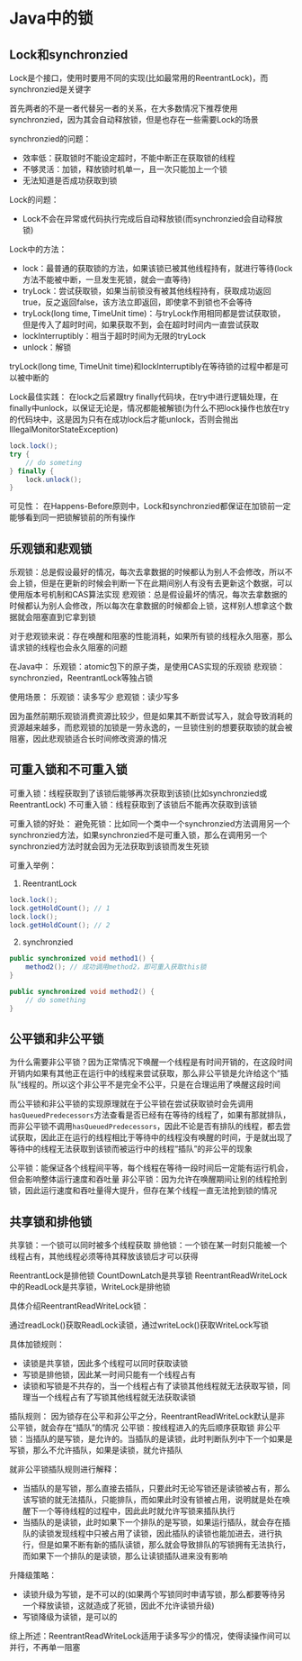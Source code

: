 # Java中的锁

## Lock和synchronzied

Lock是个接口，使用时要用不同的实现(比如最常用的ReentrantLock)，而synchronzied是关键字

首先两者的不是一者代替另一者的关系，在大多数情况下推荐使用synchronzied，因为其会自动释放锁，但是也存在一些需要Lock的场景

synchronzied的问题：
- 效率低：获取锁时不能设定超时，不能中断正在获取锁的线程
- 不够灵活：加锁，释放锁时机单一，且一次只能加上一个锁
- 无法知道是否成功获取到锁

Lock的问题：
- Lock不会在异常或代码执行完成后自动释放锁(而synchronzied会自动释放锁)

Lock中的方法：
- lock：最普通的获取锁的方法，如果该锁已被其他线程持有，就进行等待(lock方法不能被中断，一旦发生死锁，就会一直等待)
- tryLock：尝试获取锁，如果当前锁没有被其他线程持有，获取成功返回true，反之返回false，该方法立即返回，即使拿不到锁也不会等待
- tryLock(long time, TimeUnit time)：与tryLock作用相同都是尝试获取锁，但是传入了超时时间，如果获取不到，会在超时时间内一直尝试获取
- lockInterruptibly：相当于超时时间为无限的tryLock
- unlock：解锁

tryLock(long time, TimeUnit time)和lockInterruptibly在等待锁的过程中都是可以被中断的

Lock最佳实践：
在lock之后紧跟try finally代码块，在try中进行逻辑处理，在finally中unlock，以保证无论是，情况都能被解锁(为什么不把lock操作也放在try的代码块中，这是因为只有在成功lock后才能unlock，否则会抛出IllegalMonitorStateException)

```java
lock.lock();
try {
    // do someting
} finally {
    lock.unlock();
}
```

可见性：
在Happens-Before原则中，Lock和synchronzied都保证在加锁前一定能够看到同一把锁解锁前的所有操作

## 乐观锁和悲观锁

乐观锁：总是假设最好的情况，每次去拿数据的时候都认为别人不会修改，所以不会上锁，但是在更新的时候会判断一下在此期间别人有没有去更新这个数据，可以使用版本号机制和CAS算法实现
悲观锁：总是假设最坏的情况，每次去拿数据的时候都认为别人会修改，所以每次在拿数据的时候都会上锁，这样别人想拿这个数据就会阻塞直到它拿到锁

对于悲观锁来说：存在唤醒和阻塞的性能消耗，如果所有锁的线程永久阻塞，那么请求锁的线程也会永久阻塞的问题

在Java中：
乐观锁：atomic包下的原子类，是使用CAS实现的乐观锁
悲观锁：synchronzied，ReentrantLock等独占锁

使用场景：
乐观锁：读多写少
悲观锁：读少写多

因为虽然前期乐观锁消费资源比较少，但是如果其不断尝试写入，就会导致消耗的资源越来越多，而悲观锁的加锁是一劳永逸的，一旦锁住别的想要获取锁的就会被阻塞，因此悲观锁适合长时间修改资源的情况

## 可重入锁和不可重入锁

可重入锁：线程获取到了该锁后能够再次获取到该锁(比如synchronzied或ReentrantLock)
不可重入锁：线程获取到了该锁后不能再次获取到该锁

可重入锁的好处：
避免死锁：比如同一个类中一个synchronzied方法调用另一个synchronzied方法，如果synchronzied不是可重入锁，那么在调用另一个synchronzied方法时就会因为无法获取到该锁而发生死锁

可重入举例：

1. ReentrantLock

```java
lock.lock();
lock.getHoldCount(); // 1
lock.lock();
lock.getHoldCount(); // 2
```

2. synchronzied

```java
public synchronized void method1() {
    method2(); // 成功调用method2，即可重入获取this锁
}

public synchronized void method2() {
    // do something
}
```

## 公平锁和非公平锁

为什么需要非公平锁？因为正常情况下唤醒一个线程是有时间开销的，在这段时间开销内如果有其他正在运行中的线程来尝试获取，那么非公平锁是允许给这个“插队”线程的。所以这个非公平不是完全不公平，只是在合理运用了唤醒这段时间

而公平锁和非公平锁的实现原理就在于公平锁在尝试获取锁时会先调用`hasQueuedPredecessors`方法查看是否已经有在等待的线程了，如果有那就排队，而非公平锁不调用`hasQueuedPredecessors`，因此不论是否有排队的线程，都去尝试获取，因此正在运行的线程相比于等待中的线程没有唤醒的时间，于是就出现了等待中的线程无法获取到该锁而被运行中的线程“插队”的非公平的现象

公平锁：能保证各个线程间平等，每个线程在等待一段时间后一定能有运行机会，但会影响整体运行速度和吞吐量
非公平锁：因为允许在唤醒期间让别的线程抢到锁，因此运行速度和吞吐量得大提升，但存在某个线程一直无法抢到锁的情况

## 共享锁和排他锁

共享锁：一个锁可以同时被多个线程获取
排他锁：一个锁在某一时刻只能被一个线程占有，其他线程必须等待其释放该锁后才可以获得

ReentrantLock是排他锁
CountDownLatch是共享锁
ReentrantReadWriteLock中的ReadLock是共享锁，WriteLock是排他锁

具体介绍ReentrantReadWriteLock锁：

通过readLock()获取ReadLock读锁，通过writeLock()获取WriteLock写锁

具体加锁规则：
- 读锁是共享锁，因此多个线程可以同时获取读锁
- 写锁是排他锁，因此某一时间只能有一个线程占有
- 读锁和写锁是不共存的，当一个线程占有了读锁其他线程就无法获取写锁，同理当一个线程占有了写锁其他线程就无法获取读锁

插队规则：
因为锁存在公平和非公平之分，ReentrantReadWriteLock默认是非公平锁，就会存在“插队”的情况
公平锁：按线程进入的先后顺序获取锁
非公平锁：当插队的是写锁，是允许的。当插队的是读锁，此时判断队列中下一个如果是写锁，那么不允许插队，如果是读锁，就允许插队

就非公平锁插队规则进行解释：
- 当插队的是写锁，那么直接去插队，只要此时无论写锁还是读锁被占有，那么该写锁的就无法插队，只能排队，而如果此时没有锁被占用，说明就是处在唤醒下一个等待线程的过程中，因此此时就允许写锁来插队执行
- 当插队的是读锁，此时如果下一个排队的是写锁，如果运行插队，就会存在插队的读锁发现线程中只被占用了读锁，因此插队的读锁也能加进去，进行执行，但是如果不断有新的插队读锁，那么就会导致排队的写锁拥有无法执行，而如果下一个排队的是读锁，那么让读锁插队进来没有影响

升降级策略：
- 读锁升级为写锁，是不可以的(如果两个写锁同时申请写锁，那么都要等待另一个释放读锁，这就造成了死锁，因此不允许读锁升级)
- 写锁降级为读锁，是可以的

综上所述：ReentrantReadWriteLock适用于读多写少的情况，使得读操作间可以并行，不再单一阻塞

## 
